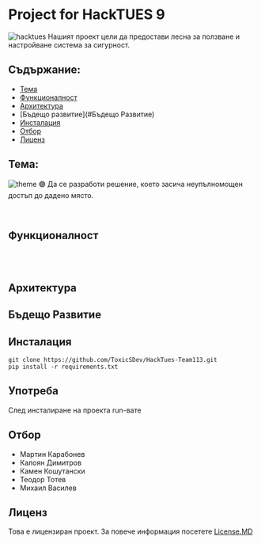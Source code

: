 # Project for HackTUES 9
![hacktues](https://sofiatech.bg/wp-content/uploads/2023/02/329756264_917819226022712_6886668015646983742_n.jpg)
Нашият проект цели да предостави лесна за ползване и настройване система за сигурност.
<br/>

## Съдържание:
+ [Тема](#Тема)
+ [Функционалност](#Функционалност)
+ [Архитектура](#Архитектура)
+ [Бъдещо развитие](#Бъдещо Развитие)
+ [Инсталация](#Инсталация)
+ [Отбор](#Отбор)
+ [Лиценз](#Лиценз)

 
## Тема:
![theme](https://cdn.discordapp.com/attachments/1072413158771277824/1083097753032347748/home.png)
🟣 Да се разработи решение, което засича неупълномощен достъп до дадено място. 

<br/>

## Функционалност
  <br/><br/>

## Архитектура


## Бъдещо Развитие

## Инсталация
`git clone https://github.com/ToxicSDev/HackTues-Team113.git` <br />
`pip install -r requirements.txt`

## Употреба
След инсталиране на проекта run-вате 

## Отбор
 - Мартин Карабонев 
 - Калоян Димитров
 - Камен Кошутански
 - Теодор Тотев
 - Михаил Василев 

## Лиценз
Това е лицензиран проект. За повече информация посетете [License.MD](https://github.com/ToxicSDev/HackTues-Team113/blob/main/LICENSE)
 
